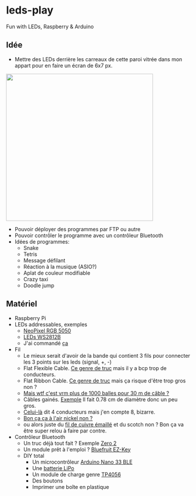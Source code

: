 # leds-play

Fun with LEDs, Raspberry &amp; Arduino

## Idée

- Mettre des LEDs derrière les carreaux de cette paroi vitrée dans mon appart pour en faire un écran de 6x7 px.

<img src="https://github.com/user-attachments/assets/44430fdd-a368-4abf-a0f8-48c74fae11d4" width="400">

- Pouvoir déployer des programmes par FTP ou autre
- Pouvoir contrôler le programme avec un contrôleur Bluetooth
- Idées de programmes:
  - Snake
  - Tetris
  - Message défilant
  - Réaction à la musique (ASIO?)
  - Aplat de couleur modifiable
  - Crazy taxi
  - Doodle jump

## Matériel

- Raspberry Pi
- LEDs addressables, exemples
  - [NeoPixel RGB 5050](https://www.adafruit.com/product/3094)
  - [LEDs WS2812B](https://www.amazon.fr/WS2812B-couleur-int%C3%A9gr%C3%A9-Symphonie-programmable/dp/B0B8D53RMS?dib=eyJ2IjoiMSJ9._Z_-WLQ1l7umCgRe701iq-5g3P8AZtPlisJOa6mQSpwttwznzy4S3GsKmTxgM7OO1sV5x3EcIHTLLdonusTmNcZSB-z2GTKiUT7QtVMEyI-bMUBcpZPLTWgdAYWCIw-LDe07_Znqr3cM1oj7H5VzLm__ijYwJsAjA-Yn9F_VD7wrX2P4Jtc3TOugckuUmhfAPRkhCZ1K5CGII-h8zZtBYskXbGZE4b9jjDaarGLrjwBemb1vAoMQWWHqlDyzlmtGbc3hTBt01adXf26K2X4v8RtdoBwkrSNtJzfDdcYRGbI.J7-X4YRyEk4x0iFxJdbn5Sf3T4De_t3I03NNI3HHdk0&dib_tag=se&keywords=led%2Bws2812b&qid=1732466870&sr=8-29&th=1)
  - J'ai commandé [ça](https://letmeknow.fr/fr/leds/399-led-rgb-5050-neopixel-pack-de-10-0711099389388.html)
- Fil
  - Le mieux serait d'avoir de la bande qui contient 3 fils pour connecter les 3 points sur les leds (signal, +, -) 
  - Flat Flexible Cable. [Ce genre de truc](https://fr.farnell.com/pro-power/pp001486/c-ble-cavalier-ffc-0-5mm-20-conduct/dp/2776611) mais il y a bcp trop de conducteurs.
  - Flat Ribbon Cable. [Ce genre de truc](https://www.galaxus.ch/fr/s1/product/rs-pro-cable-en-nappe-rs-pro-64-voies-28-awg-pas-de-127-cable-prise-electronique-19209271?utm_campaign=organicshopping&utm_source=google&utm_medium=organic&utm_content=3013528&supplier=3013528) mais ça risque d'être trop gros non ?
  - [Mais wtf c'est vrm plus de 1000 balles pour 30 m de câble ?](https://www.distrelec.ch/en/ribbon-cable-34x-08mm-unscreened-30m-3m-3319-34/p/30110005?trackQuery=Ribbon%20Cable%203x&pos=3&origPos=3&origPageSize=50&track=true&sid=9e94e76945791b7664f9a640b764447b2234c631&itemList=search)
  - Câbles gainés. [Exemple](https://www.digitec.ch/fr/s1/product/rs-pro-cable-electrique-rs-pro-3g075-mm-gaine-caoutcho-25-m-cable-dalimentation-19221828?utm_campaign=organicshopping&utm_source=google&utm_medium=organic&utm_content=3013528&supplier=3013528) Il fait 0.78 cm de diamètre donc un peu gros.
  - [Celui-là](https://www.conrad.ch/fr/p/econ-connect-28awg4gr-cable-en-nappe-pas-1-27-mm-4-x-0-08-mm-gris-30-50-m-1656453.html) dit 4 conducteurs mais j'en compte 8, bizarre.
  - [Bon ça ça à l'air nickel non ?](https://www.distrelec.ch/fr/cable-en-nappe-pvc-3x-25mm-non-blinde-30m-rnd-rnd-475-00804/p/30139982?trackQuery=cat-DNAV_PL_091302&pos=11&origPos=1&origPageSize=50&track=true&filterapplied=filter_P%25C3%25B4les%3D3&sid=c5f79fc5168fd2bd72c0a0d504ea358c5187ecec&itemList=category)
  - ou alors juste du [fil de cuivre émaillé](https://www.conrad.ch/fr/p/fil-de-cuivre-emaille-block-cul-100-0-15-o-exterieur-sans-vernis-isolant-0-15-mm-609-m-0-10-kg-605053.html) et du scotch non ? Bon ça va être super relou à faire par contre.
- Contrôleur Bluetooth
  - Un truc déjà tout fait ? Exemple [Zero 2](https://www.8bitdo.com/zero2/)
  - Un module prêt à l'emploi ? [Bluefruit EZ-Key](https://www.adafruit.com/product/1535)
  - DIY total
    - Un microcontrôleur [Arduino Nano 33 BLE](https://store.arduino.cc/products/arduino-nano-33-ble)
    - Une [batterie LiPo](https://www.conrad.ch/fr/p/reely-pack-de-batterie-lipo-3-7-v-1000-mah-nombre-de-cellules-1-30-c-bec-2582341.html)
    - Un module de charge genre [TP4056](https://www.bastelgarage.ch/module-de-chargement-batterie-tp4056-lithium-lipo-usb-c-5v-1a)
    - Des boutons
    - Imprimer une boîte en plastique
